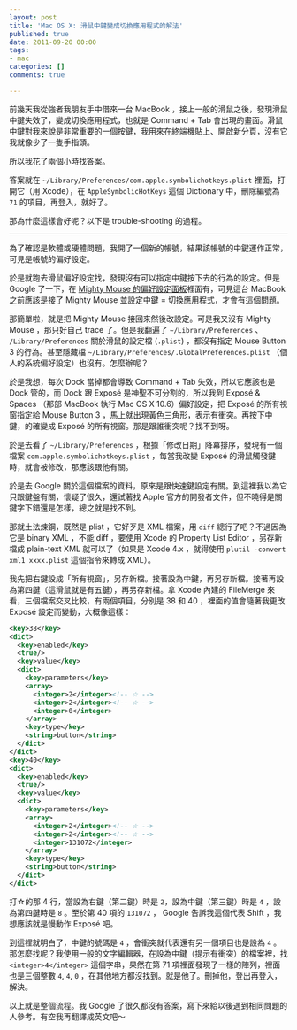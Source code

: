 ```yaml
---
layout: post
title: 'Mac OS X: 滑鼠中鍵變成切換應用程式的解法'
published: true
date: 2011-09-20 00:00
tags:
- mac
categories: []
comments: true

---
```


前幾天我從強者我朋友手中借來一台 MacBook ，接上一般的滑鼠之後，發現滑鼠中鍵失效了，變成切換應用程式，也就是 Command + Tab 會出現的畫面。滑鼠中鍵對我來說是非常重要的一個按鍵，我用來在終端機貼上、開啟新分頁，沒有它我就像少了一隻手指頭。

所以我花了兩個小時找答案。

答案就在 <code>~/Library/Preferences/com.apple.symbolichotkeys.plist</code> 裡面，打開它（用 Xcode），在 <code>AppleSymbolicHotKeys</code> 這個 Dictionary 中，刪除編號為 <code>71</code> 的項目，再登入，就好了。

那為什麼這樣會好呢？以下是 trouble-shooting 的過程。

---

<!--more-->

為了確認是軟體或硬體問題，我開了一個新的帳號，結果該帳號的中鍵運作正常，可見是帳號的偏好設定。

於是就跑去滑鼠偏好設定找，發現沒有可以指定中鍵按下去的行為的設定。但是 Google 了一下，在 <a href="http://support.apple.com/kb/HT1581" target="_blank">Mighty Mouse 的偏好設定面板</a>裡面有，可見這台 MacBook 之前應該是接了 Mighty Mouse 並設定中鍵 = 切換應用程式，才會有這個問題。

那簡單啦，就是把 Mighty Mouse 接回來然後改設定。可是我又沒有 Mighty Mouse ，那只好自己 trace 了。但是我翻遍了 <code>~/Library/Preferences</code> 、 <code>/Library/Preferences</code> 關於滑鼠的設定檔 (<code>.plist</code>) ，都沒有指定 Mouse Button 3 的行為。甚至隱藏檔 <code>~/Library/Preferences/.GlobalPreferences.plist</code> （個人的系統偏好設定）也沒有。怎麼辦呢？

於是我想，每次 Dock 當掉都會導致 Command + Tab 失效，所以它應該也是 Dock 管的，而 Dock 跟 Exposé 是神聖不可分割的，所以我到 Exposé &amp; Spaces （那部 MacBook 執行 Mac OS X 10.6）偏好設定，把 Exposé 的所有視窗指定給 Mouse Button 3 ，馬上就出現黃色三角形，表示有衝突。再按下中鍵，的確變成 Exposé 的所有視窗。那是跟誰衝突呢？找不到呀。

於是去看了 <code>~/Library/Preferences</code> ，根據「修改日期」降冪排序，發現有一個檔案 <code>com.apple.symbolichotkeys.plist</code> ，每當我改變 Exposé 的滑鼠觸發鍵時，就會被修改，那應該跟他有關。

於是去 Google 關於這個檔案的資料，原來是跟快速鍵設定有關。到這裡我以為它只跟鍵盤有關，懷疑了很久，還試著找 Apple 官方的開發者文件，但不曉得是關鍵字下錯還是怎樣，總之就是找不到。

那就土法煉鋼，既然是 plist ，它好歹是 XML 檔案，用 <code>diff</code> 總行了吧？不過因為它是 binary XML ，不能 diff ，要使用 Xcode 的 Property List Editor ，另存新檔成 plain-text XML 就可以了（如果是 Xcode 4.x ，就得使用 <code>plutil -convert xml1 xxxx.plist</code> 這個指令來轉成 XML）。

我先把右鍵設成「所有視窗」，另存新檔。接著設為中鍵，再另存新檔。接著再設為第四鍵（這滑鼠就是有五鍵），再另存新檔。拿 Xcode 內建的 FileMerge 來看，三個檔案交叉比較，有兩個項目，分別是 38 和 40 ，裡面的值會隨著我更改 Exposé 設定而變動，大概像這樣：

```xml
<key>38</key>
<dict>
  <key>enabled</key>
  <true/>
  <key>value</key>
  <dict>
    <key>parameters</key>
    <array>
      <integer>2</integer><!-- ☆ -->
      <integer>2</integer><!-- ☆ -->
      <integer>0</integer>
    </array>
    <key>type</key>
    <string>button</string>
  </dict>
</dict>
<key>40</key>
<dict>
  <key>enabled</key>
  <true/>
  <key>value</key>
  <dict>
    <key>parameters</key>
    <array>
      <integer>2</integer><!-- ☆ -->
      <integer>2</integer><!-- ☆ -->
      <integer>131072</integer>
    </array>
    <key>type</key>
    <string>button</string>
  </dict>
</dict>
```

打☆的那 4 行，當設為右鍵（第二鍵）時是 <code>2</code>，設為中鍵（第三鍵）時是 <code>4</code> ，設為第四鍵時是 <code>8</code> 。至於第 40 項的 <code>131072</code> ， Google 告訴我這個代表 Shift ，我想應該就是慢動作 Exposé 吧。

到這裡就明白了，中鍵的號碼是 <code>4</code> ，會衝突就代表還有另一個項目也是設為 <code>4</code> 。那怎麼找呢？我使用一般的文字編輯器，在設為中鍵（提示有衝突）的檔案裡，找 `<integer>4</integer>` 這個字串，果然在第 71 項裡面發現了一樣的陣列，裡面也是三個整數 <code>4</code>, <code>4</code>, <code>0</code> ，在其他地方都沒找到。就是他了。刪掉他，登出再登入，解決。

以上就是整個流程。我 Google 了很久都沒有答案，寫下來給以後遇到相同問題的人參考。有空我再翻譯成英文吧～
